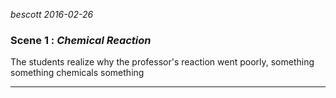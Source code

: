 
*bescott 2016-02-26*


### Scene 1 : *Chemical Reaction* ###

The students realize why the professor's reaction went poorly,
something something chemicals something

---
